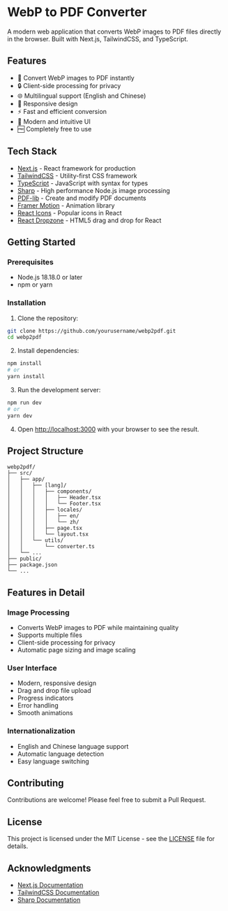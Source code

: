 # WebP to PDF Converter

A modern web application that converts WebP images to PDF files directly in the browser. Built with Next.js, TailwindCSS, and TypeScript.

## Features

- 🚀 Convert WebP images to PDF instantly
- 🔒 Client-side processing for privacy
- 🌐 Multilingual support (English and Chinese)
- 📱 Responsive design
- ⚡ Fast and efficient conversion
- 🎨 Modern and intuitive UI
- 🆓 Completely free to use

## Tech Stack

- [Next.js](https://nextjs.org/) - React framework for production
- [TailwindCSS](https://tailwindcss.com/) - Utility-first CSS framework
- [TypeScript](https://www.typescriptlang.org/) - JavaScript with syntax for types
- [Sharp](https://sharp.pixelplumbing.com/) - High performance Node.js image processing
- [PDF-lib](https://pdf-lib.js.org/) - Create and modify PDF documents
- [Framer Motion](https://www.framer.com/motion/) - Animation library
- [React Icons](https://react-icons.github.io/react-icons/) - Popular icons in React
- [React Dropzone](https://react-dropzone.js.org/) - HTML5 drag and drop for React

## Getting Started

### Prerequisites

- Node.js 18.18.0 or later
- npm or yarn

### Installation

1. Clone the repository:
```bash
git clone https://github.com/yourusername/webp2pdf.git
cd webp2pdf
```

2. Install dependencies:
```bash
npm install
# or
yarn install
```

3. Run the development server:
```bash
npm run dev
# or
yarn dev
```

4. Open [http://localhost:3000](http://localhost:3000) with your browser to see the result.

## Project Structure

```
webp2pdf/
├── src/
│   ├── app/
│   │   ├── [lang]/
│   │   │   ├── components/
│   │   │   │   ├── Header.tsx
│   │   │   │   └── Footer.tsx
│   │   │   ├── locales/
│   │   │   │   ├── en/
│   │   │   │   └── zh/
│   │   │   ├── page.tsx
│   │   │   └── layout.tsx
│   │   └── utils/
│   │       └── converter.ts
│   └── ...
├── public/
├── package.json
└── ...
```

## Features in Detail

### Image Processing
- Converts WebP images to PDF while maintaining quality
- Supports multiple files
- Client-side processing for privacy
- Automatic page sizing and image scaling

### User Interface
- Modern, responsive design
- Drag and drop file upload
- Progress indicators
- Error handling
- Smooth animations

### Internationalization
- English and Chinese language support
- Automatic language detection
- Easy language switching

## Contributing

Contributions are welcome! Please feel free to submit a Pull Request.

## License

This project is licensed under the MIT License - see the [LICENSE](LICENSE) file for details.

## Acknowledgments

- [Next.js Documentation](https://nextjs.org/docs)
- [TailwindCSS Documentation](https://tailwindcss.com/docs)
- [Sharp Documentation](https://sharp.pixelplumbing.com/)
